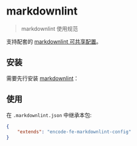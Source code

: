 # markdownlint

> markdownlint 使用规范

支持配套的 [markdownlint 可共享配置](https://www.npmjs.com/package/markdownlint#optionsconfig)。

## 安装

需要先行安装 [markdownlint](https://www.npmjs.com/package/markdownlint)：


## 使用

在 `.markdownlint.json` 中继承本包:

```json
{
	"extends": "encode-fe-markdownlint-config"
}
```
